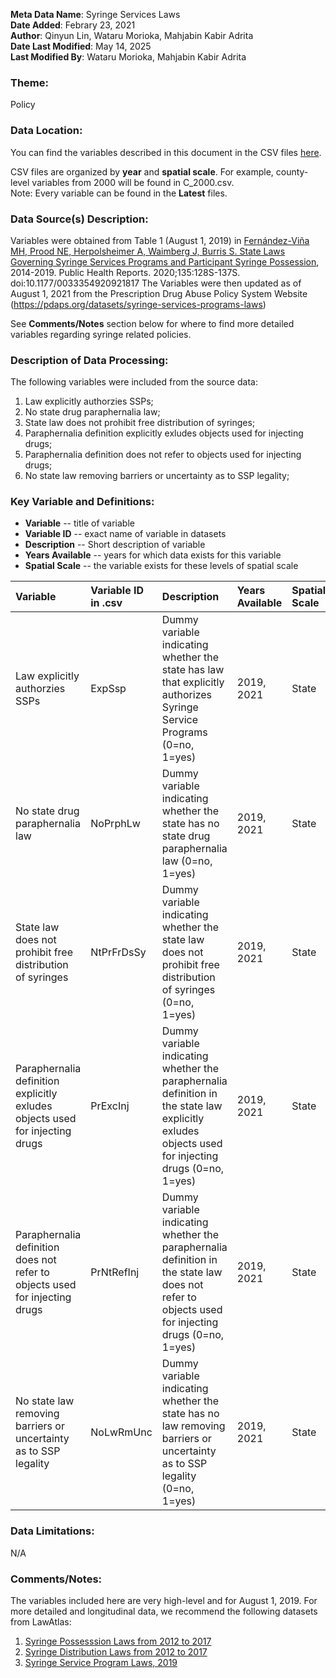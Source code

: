 **Meta Data Name**: Syringe Services Laws  
**Date Added**: Febrary 23, 2021  
**Author**: Qinyun Lin, Wataru Morioka, Mahjabin Kabir Adrita  
**Date Last Modified**: May 14, 2025  
**Last Modified By**: Wataru Morioka, Mahjabin Kabir Adrita  

### Theme: 
Policy

### Data Location: 
You can find the variables described in this document in the CSV files [here](../full_tables).  

CSV files are organized by **year** and **spatial scale**. For example, county-level variables from 2000 will be found in C_2000.csv.  
Note: Every variable can be found in the **Latest** files.

### Data Source(s) Description:  
Variables were obtained from Table 1 (August 1, 2019) in [Fernández-Viña MH, Prood NE, Herpolsheimer A, Waimberg J, Burris S. State Laws Governing Syringe Services Programs and Participant Syringe Possession](https://journals.sagepub.com/doi/full/10.1177/0033354920921817), 2014-2019. Public Health Reports. 2020;135:128S-137S. doi:10.1177/0033354920921817
The Variables were then updated as of August 1, 2021 from  the Prescription Drug Abuse Policy System Website (https://pdaps.org/datasets/syringe-services-programs-laws)

See **Comments/Notes** section below for where to find more detailed variables regarding syringe related policies. 

### Description of Data Processing: 
The following variables were included from the source data:
1. Law explicitly authorzies SSPs;
2. No state drug paraphernalia law;
3. State law does not prohibit free distribution of syringes;
4. Paraphernalia definition explicitly exludes objects used for injecting drugs;
5. Paraphernalia definition does not refer to objects used for injecting drugs;
6. No state law removing barriers or uncertainty as to SSP legality;

### Key Variable and Definitions:

- **Variable** -- title of variable
- **Variable ID** -- exact name of variable in datasets
- **Description** -- Short description of variable
- **Years Available** -- years for which data exists for this variable
- **Spatial Scale** -- the variable exists for these levels of spatial scale

| Variable | Variable ID in .csv | Description | Years Available | Spatial Scale |
|:---------|:--------------------|:------------|:----------------|:--------------|
| Law explicitly authorzies SSPs | ExpSsp | Dummy variable indicating whether the state has law that explicitly authorizes Syringe Service Programs (0=no, 1=yes) | 2019, 2021 | State |
| No state drug paraphernalia law | NoPrphLw | Dummy variable indicating whether the state has no state drug paraphernalia law (0=no, 1=yes) | 2019, 2021 | State |
| State law does not prohibit free distribution of syringes | NtPrFrDsSy | Dummy variable indicating whether the state law does not prohibit free distribution of syringes (0=no, 1=yes) | 2019, 2021 | State |
| Paraphernalia definition explicitly exludes objects used for injecting drugs | PrExcInj | Dummy variable indicating whether the paraphernalia definition in the state law explicitly exludes objects used for injecting drugs (0=no, 1=yes) | 2019, 2021 | State |
| Paraphernalia definition does not refer to objects used for injecting drugs | PrNtRefInj | Dummy variable indicating whether the paraphernalia definition in the state law does not refer to objects used for injecting drugs (0=no, 1=yes) | 2019, 2021 | State |
|  No state law removing barriers or uncertainty as to SSP legality | NoLwRmUnc | Dummy variable indicating whether the state has no law removing barriers or uncertainty as to SSP legality (0=no, 1=yes) | 2019, 2021 | State |

### Data Limitations:
N/A

### Comments/Notes:
The variables included here are very high-level and for August 1, 2019. For more detailed and longitudinal data, we recommend the following datasets from LawAtlas: 
1. [Syringe Possesssion Laws from 2012 to 2017](https://lawatlas.org/datasets/paraphernalia-laws )
2. [Syringe Distribution Laws from 2012 to 2017](https://lawatlas.org/datasets/syringe-policies-laws-regulating-non-retail-distribution-of-drug-parapherna )
3. [Syringe Service Program Laws, 2019](https://lawatlas.org/datasets/syringe-services-programs-laws)
